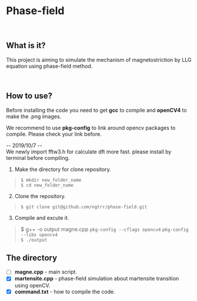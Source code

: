 
# **Phase-field**
<br>

## What is it?

This project is aiming to simulate the mechanism of magnetostriction by LLG equation using phase-field method.

<br>

## How to use?
Before installing the code you need to get **gcc** to compile and **openCV4** to make the .png images.<br>

We recommend to use **pkg-config** to link around opencv packages to compile. Please check your link before.

-- 2019/10/7 --<br>
We newly import fftw3.h for calculate dft more fast. please install by terminal before compiling.

1. Make the directory for clone repository.<br>

>`$ mkdir new_folder_name`<br>
>`$ cd new_folder_name`<br>

2. Clone the repository.<br>

>`$ git clone git@github.com/ngtrr/phase-field.git`<br>

3. Compile and excute it.<br>

>$ g++ -o output magne.cpp `pkg-config --cflags opencv4` `pkg-config --libs opencv4`<br>
>`$ ./output`<br>

## The directory

- [ ] **magne.cpp**   -   main script.<br>
- [x] **martensite.cpp**  -   phase-field simulation about martensite transition using openCV.<br>
- [x] **command.txt**   -   how to compile the code.<br>
